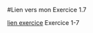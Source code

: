 
#Lien vers mon  Exercice 1.7

[lien exercice]( https://marween.github.io/1.7-Troll-button/) Exercice 1-7